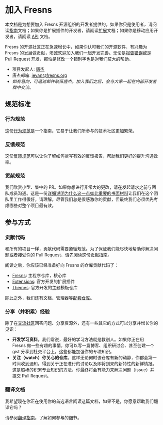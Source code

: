 # 加入 Fresns

本文档是为想要加入 Fresns 开源组织的开发者提供的。如果你只是使用者，请阅读[指南](../guide/)文档；如果你是扩展插件的开发者，请阅读[扩展](../extensions/)文档；如果你是移动应用开发者，请阅读 [API](../api/) 文档。

Fresns 的开源社区正在急速增长中，如果你认可我们的开源软件，有兴趣为 Fresns 的发展做贡献，竭诚欢迎加入我们一起开发完善。无论是[报告错误](../guide/feedback.md)或是 Pull Request 开发，那怕是修改一个错别字也是对我们莫大的帮助。

- 项目发起人: [唐杰](https://tangjie.me/about)
- 唐杰邮箱: [jevan@fresns.org](mailto:jevan@fresns.org)
- *如有意向，可通过邮件联系唐杰。加入我们之后，会与大家一起在内部开发者群中交流。*

## 规范标准

### 行为规范

这份[行为规范](https://www.contributor-covenant.org/zh-cn/version/2/0/code_of_conduct/)是一个指南，它易于让我们所参与的技术社区更加繁荣。

### 反馈规范

这份[反馈规范](https://www.chiark.greenend.org.uk/~sgtatham/bugs-cn.html)可以让你了解如何撰写有效的反馈报告，帮助我们更好的提升沟通效率。

### 贡献规范

我们欣赏小型、集中的 PR。如果你想进行非常大的更改，请在发起请求之前与团队成员沟通。这是一份[详细说明为什么这一点如此重要的书面材料](https://www.netlify.com/blog/2020/03/31/how-to-scope-down-prs/)让我们在这个团队里工作得很好。请理解，尽管我们总是很感激你的贡献，但最终我们必须优先考虑哪些对整个项目最有效。

## 参与方式

### 贡献代码

和所有的项目一样，贡献代码需要遵循规范。为了保证我们能尽快地帮助你解决问题或者接受你的 Pull Request，请先阅读这份[贡献指南](../contributing/)。

阅读之后，你应该已经准备好向 Fresns 的仓库贡献代码了：

- [Fresns](https://github.com/fresns/fresns): 主程序仓库，核心库
- [Extensions](https://github.com/fresns/extensions): 官方开发的扩展插件
- [Themes](https://github.com/fresns/themes): 官方开发的主题模板仓库

除此之外，我们还有文档、管理器等[配套仓库](https://github.com/fresns)。

### 分享（并积累）经验

除了在[交流社区](https://discuss.fresns.cn/)回答问题、分享资源外，还有一些其它的方式可以分享并增长你的见识：

- **开发学习资料**。我们常说，最好的学习方法就是教别人。如果你正在用 Fresns 做一些有趣的事情，你可以写一篇博客、组织研讨会、甚至创建一个 gist 分享到社交平台上，这些都能加强你的专项知识。
- **关注（watch）你关心的仓库**。这样无论何时该仓库有新的动静，你都会第一时间收到通知，得到关于正在进行的讨论以及即将到来的新特性的新鲜情报。这是超棒的积累专业知识的方法，你最终将会有能力来解决问题（issue）并提交 Pull Request。

### 翻译文档

我希望现在你正在使用你的首选语言阅读这篇文档，如果不是，你愿意帮助我们翻译它吗？

请参阅[翻译指南](../contributing/translations.md)，了解如何参与的细节。
